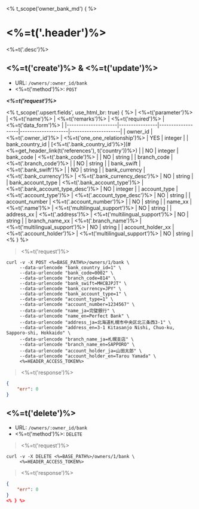 <% t_scope('owner_bank_md') { %>
# <%=t('.header')%>

<%=t('.desc')%>

## <%=t('create')%> & <%=t('update')%>

- URL: `/owners/:owner_id/bank`
- <%=t('method')%>: `POST`

***<%=t('request')%>***

<% t_scope('.upsert.fields', use_html_br: true) { %>
| <%=t('parameter')%> | <%=t('name')%> | <%=t('remarks')%> | <%=t('required')%> | <%=t('data_form')%> |
|---------------------|----------------|-------------------|--------------------|---------------------|
| owner_id | <%=t('.owner_id')%> | <%=t('one_one_relationship')%> | YES | integer |
| bank_country_id | [<%=t('.bank_country_id')%>](#<%=get_header_link(t('references'), t('country'))%>) | | NO | integer
| bank_code | <%=t('.bank_code')%> | | NO | string |
| branch_code | <%=t('.branch_code')%> | | NO | string |
| bank_swift | <%=t('.bank_swift')%> | | NO | string |
| bank_currency | <%=t('.bank_currency')%> | <%=t('.bank_currency_desc')%> | NO | string |
| bank_account_type | <%=t('.bank_account_type')%> | <%=t('.bank_account_type_desc')%> | NO | integer |
| account_type | <%=t('.account_type')%> | <%=t('.account_type_desc')%> | NO | string |
| account_number | <%=t('.account_number')%> | | NO | string |
| name_xx | <%=t('.name')%> | <%=t('multilingual_support')%> | NO | string |
| address_xx | <%=t('.address')%> | <%=t('multilingual_support')%> | NO | string |
| branch_name_xx | <%=t('.branch_name')%> | <%=t('multilingual_support')%> | NO | string |
| account_holder_xx | <%=t('.account_holder')%> | <%=t('multilingual_support')%> | NO | string |
<% } %>

> <%=t('request')%>

```shell
curl -v -X POST <%=BASE_PATH%>/owners/1/bank \
     --data-urlencode "bank_country_id=1" \
     --data-urlencode "bank_code=0002" \
     --data-urlencode "branch_code=814" \
     --data-urlencode "bank_swift=MHCBJPJT" \
     --data-urlencode "bank_currency=JPY" \
     --data-urlencode "bank_account_type=1" \
     --data-urlencode "account_type=1" \
     --data-urlencode "account_number=1234567" \
     --data-urlencode "name_ja=完璧銀行" \
     --data-urlencode "name_en=Perfect Bank" \
     --data-urlencode "address_ja=北海道札幌市中央区北三条西3-1" \
     --data-urlencode "address_en=3-1 Kitasanjo Nishi, Chuo-ku, Sapporo-shi, Hokkaido" \
     --data-urlencode "branch_name_ja=札幌支店" \
     --data-urlencode "branch_name_en=SAPPORO" \
     --data-urlencode "account_holder_ja=山田太郎" \
     --data-urlencode "account_holder_en=Tarou Yamada" \
     <%=HEADER_ACCESS_TOKEN%>
```

> <%=t('response')%>

```json
{
    "err": 0
}
```

## <%=t('delete')%>

- URL: `/owners/:owner_id/bank`
- <%=t('method')%>: `DELETE`

> <%=t('request')%>

```shell
curl -v -X DELETE <%=BASE_PATH%>/owners/1/bank \
     <%=HEADER_ACCESS_TOKEN%>
```

> <%=t('response')%>

```json
{
    "err": 0
}
<% } %>
